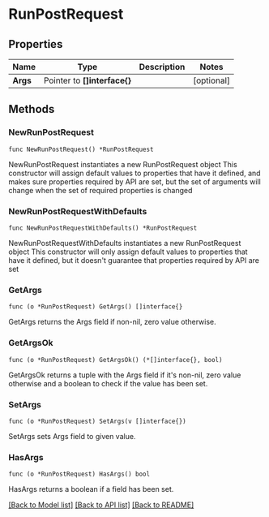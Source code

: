 # RunPostRequest

## Properties

Name | Type | Description | Notes
------------ | ------------- | ------------- | -------------
**Args** | Pointer to **[]interface{}** |  | [optional] 

## Methods

### NewRunPostRequest

`func NewRunPostRequest() *RunPostRequest`

NewRunPostRequest instantiates a new RunPostRequest object
This constructor will assign default values to properties that have it defined,
and makes sure properties required by API are set, but the set of arguments
will change when the set of required properties is changed

### NewRunPostRequestWithDefaults

`func NewRunPostRequestWithDefaults() *RunPostRequest`

NewRunPostRequestWithDefaults instantiates a new RunPostRequest object
This constructor will only assign default values to properties that have it defined,
but it doesn't guarantee that properties required by API are set

### GetArgs

`func (o *RunPostRequest) GetArgs() []interface{}`

GetArgs returns the Args field if non-nil, zero value otherwise.

### GetArgsOk

`func (o *RunPostRequest) GetArgsOk() (*[]interface{}, bool)`

GetArgsOk returns a tuple with the Args field if it's non-nil, zero value otherwise
and a boolean to check if the value has been set.

### SetArgs

`func (o *RunPostRequest) SetArgs(v []interface{})`

SetArgs sets Args field to given value.

### HasArgs

`func (o *RunPostRequest) HasArgs() bool`

HasArgs returns a boolean if a field has been set.


[[Back to Model list]](../README.md#documentation-for-models) [[Back to API list]](../README.md#documentation-for-api-endpoints) [[Back to README]](../README.md)


